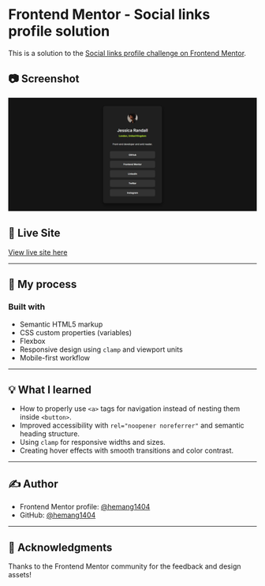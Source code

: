 # Frontend Mentor - Social links profile solution

This is a solution to the [Social links profile challenge on Frontend Mentor](https://www.frontendmentor.io/challenges/social-links-profile-UG32l9m6dG). 

## 📷 Screenshot

![Screenshot of solution](./assets/images/screenshot.jpg)

## 🔗 Live Site

[View live site here](https://hemang1404.github.io/social-links-profile-main/)

---

## 🚀 My process

### Built with

- Semantic HTML5 markup
- CSS custom properties (variables)
- Flexbox
- Responsive design using `clamp` and viewport units
- Mobile-first workflow

---

## 💡 What I learned

- How to properly use `<a>` tags for navigation instead of nesting them inside `<button>`.
- Improved accessibility with `rel="noopener noreferrer"` and semantic heading structure.
- Using `clamp` for responsive widths and sizes.
- Creating hover effects with smooth transitions and color contrast.

---

## ✍️ Author

- Frontend Mentor profile: [@hemang1404](https://www.frontendmentor.io/profile/hemang1404)
- GitHub: [@hemang1404](https://github.com/hemang1404)

---

## 🎯 Acknowledgments

Thanks to the Frontend Mentor community for the feedback and design assets!

